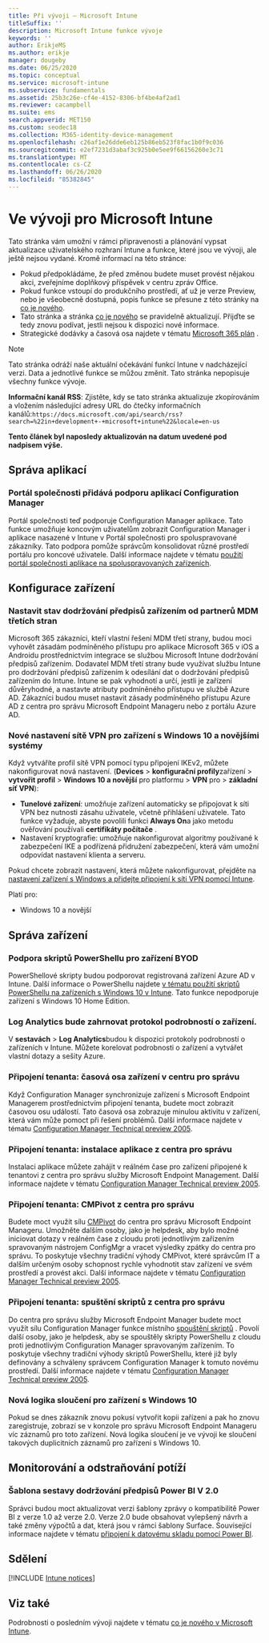 ```yaml
---
title: Při vývoji – Microsoft Intune
titleSuffix: ''
description: Microsoft Intune funkce vývoje
keywords: ''
author: ErikjeMS
ms.author: erikje
manager: dougeby
ms.date: 06/25/2020
ms.topic: conceptual
ms.service: microsoft-intune
ms.subservice: fundamentals
ms.assetid: 25b3c26e-cf4e-4152-8306-bf4be4af2ad1
ms.reviewer: cacampbell
ms.suite: ems
search.appverid: MET150
ms.custom: seodec18
ms.collection: M365-identity-device-management
ms.openlocfilehash: c26af1e26dde6eb125b86eb523f8fac1b0f9c036
ms.sourcegitcommit: e2ef7231d3abaf3c925b0e5ee9f66156260e3c71
ms.translationtype: MT
ms.contentlocale: cs-CZ
ms.lasthandoff: 06/26/2020
ms.locfileid: "85382845"
---
```

# <a name="in-development-for-microsoft-intune"></a>Ve vývoji pro Microsoft Intune

Tato stránka vám umožní v rámci připravenosti a plánování vypsat aktualizace uživatelského rozhraní Intune a funkce, které jsou ve vývoji, ale ještě nejsou vydané. Kromě informací na této stránce: 

- Pokud předpokládáme, že před změnou budete muset provést nějakou akci, zveřejníme doplňkový příspěvek v centru zpráv Office.
- Pokud funkce vstoupí do produkčního prostředí, ať už je verze Preview, nebo je všeobecně dostupná, popis funkce se přesune z této stránky na [co je nového](whats-new.md).
- Tato stránka a stránka [co je nového](whats-new.md) se pravidelně aktualizují. Přijďte se tedy znovu podívat, jestli nejsou k dispozici nové informace.
- Strategické dodávky a časová osa najdete v tématu [Microsoft 365 plán](https://www.microsoft.com/microsoft-365/roadmap?rtc=2&filters=EMS) .

> [!NOTE]
> Tato stránka odráží naše aktuální očekávání funkcí Intune v nadcházející verzi. Data a jednotlivé funkce se můžou změnit. Tato stránka nepopisuje všechny funkce vývoje.

**Informační kanál RSS**: Zjistěte, kdy se tato stránka aktualizuje zkopírováním a vložením následující adresy URL do čtečky informačních kanálů:`https://docs.microsoft.com/api/search/rss?search=%22in+development+-+microsoft+intune%22&locale=en-us`

**Tento článek byl naposledy aktualizován na datum uvedené pod nadpisem výše.**

<!--
## What's coming to Intune in the Azure portal 
## What's coming to Intune apps
## Notices
-->

<!-- Common categories:  
## App management
## Device configuration
## Device enrollment
## Device management
## Intune apps
## Monitor and troubleshoot
## Role-based access control
## Security

-->
 
<!-- ***********************************************-->
## <a name="app-management"></a>Správa aplikací

### <a name="the-company-portal-adds-configuration-manager-application-support---4297660---"></a>Portál společnosti přidává podporu aplikací Configuration Manager<!-- 4297660 -->
Portál společnosti teď podporuje Configuration Manager aplikace. Tato funkce umožňuje koncovým uživatelům zobrazit Configuration Manager i aplikace nasazené v Intune v Portál společnosti pro spoluspravované zákazníky. Tato podpora pomůže správcům konsolidovat různé prostředí portálu pro koncové uživatele. Další informace najdete v tématu [použití portál společnosti aplikace na spoluspravovaných zařízeních](https://docs.microsoft.com/mem/configmgr/core/get-started/2020/technical-preview-2006#bkmk_portal).

<!-- ***********************************************-->
## <a name="device-configuration"></a>Konfigurace zařízení

### <a name="set-device-compliance-state-from-third-party-mdm-partners---6361689-----"></a>Nastavit stav dodržování předpisů zařízením od partnerů MDM třetích stran<!-- 6361689   -->
Microsoft 365 zákazníci, kteří vlastní řešení MDM třetí strany, budou moci vyhovět zásadám podmíněného přístupu pro aplikace Microsoft 365 v iOS a Androidu prostřednictvím integrace se službou Microsoft Intune dodržování předpisů zařízením. Dodavatel MDM třetí strany bude využívat službu Intune pro dodržování předpisů zařízením k odesílání dat o dodržování předpisů zařízením do Intune. Intune se pak vyhodnotí a určí, jestli je zařízení důvěryhodné, a nastavte atributy podmíněného přístupu ve službě Azure AD.  Zákazníci budou muset nastavit zásady podmíněného přístupu Azure AD z centra pro správu Microsoft Endpoint Manageru nebo z portálu Azure AD.  


### <a name="new-vpn-settings-for-windows-10-and-newer-devices---6602122----"></a>Nové nastavení sítě VPN pro zařízení s Windows 10 a novějšími systémy<!-- 6602122  -->
Když vytváříte profil sítě VPN pomocí typu připojení IKEv2, můžete nakonfigurovat nová nastavení. (**Devices**  >  **konfigurační profily**zařízení  >  **vytvořit profil**  >  **Windows 10 a novější** pro platformu > **VPN** pro > **základní síť VPN**):

- **Tunelové zařízení**: umožňuje zařízení automaticky se připojovat k síti VPN bez nutnosti zásahu uživatele, včetně přihlášení uživatele. Tato funkce vyžaduje, abyste povolili funkci **Always On**a jako metodu ověřování používali **certifikáty počítače** .
- Nastavení kryptografie: umožňuje nakonfigurovat algoritmy používané k zabezpečení IKE a podřízená přidružení zabezpečení, která vám umožní odpovídat nastavení klienta a serveru.

Pokud chcete zobrazit nastavení, která můžete nakonfigurovat, přejděte na [nastavení zařízení s Windows a přidejte připojení k síti VPN pomocí Intune](../configuration/vpn-settings-windows-10.md).

Platí pro:
- Windows 10 a novější


<!-- ***********************************************-->
<!--## Device enrollment-->



<!-- ***********************************************-->
## <a name="device-management"></a>Správa zařízení

### <a name="powershell-scripts-support-for-byod-devices---1862833----"></a>Podpora skriptů PowerShellu pro zařízení BYOD<!-- 1862833  -->
PowerShellové skripty budou podporovat registrovaná zařízení Azure AD v Intune. Další informace o PowerShellu najdete [v tématu použití skriptů PowerShellu na zařízeních s Windows 10 v Intune](../apps/intune-management-extension.md). Tato funkce nepodporuje zařízení s Windows 10 Home Edition.

### <a name="log-analytics-will-include-device-details-log--6014987----"></a>Log Analytics bude zahrnovat protokol podrobností o zařízení.<!--6014987  -->
V **sestavách**  >  **Log Analytics**budou k dispozici protokoly podrobností o zařízeních v Intune. Můžete korelovat podrobnosti o zařízení a vytvářet vlastní dotazy a sešity Azure.

### <a name="tenant-attach-device-timeline-in-the-admin-center--7220536-cm7141381---"></a>Připojení tenanta: časová osa zařízení v centru pro správu<!--7220536, CM7141381 -->
Když Configuration Manager synchronizuje zařízení s Microsoft Endpoint Managerem prostřednictvím připojení tenanta, budete moct zobrazit časovou osu událostí. Tato časová osa zobrazuje minulou aktivitu v zařízení, která vám může pomoct při řešení problémů. Další informace najdete v tématu [Configuration Manager Technical preview 2005](../../configmgr/core/get-started/2020/technical-preview-2005.md#bkmk_timeline).  

### <a name="tenant-attach-install-an-application-from-the-admin-center---7220536-cm6024389---"></a>Připojení tenanta: instalace aplikace z centra pro správu<!-- 7220536, CM6024389 -->
Instalaci aplikace můžete zahájit v reálném čase pro zařízení připojené k tenantovi z centra pro správu služby Microsoft Endpoint Management. Další informace najdete v tématu [Configuration Manager Technical preview 2005](../../configmgr/core/get-started/2020/technical-preview-2005.md#bkmk_apps).

### <a name="tenant-attach-cmpivot-from-the-admin-center--7220536-cm6024392---"></a>Připojení tenanta: CMPivot z centra pro správu<!--7220536, CM6024392 -->
Budete moct využít sílu [CMPivot](../../configmgr/tenant-attach/cmpivot-overview-attached.md) do centra pro správu Microsoft Endpoint Manageru. Umožněte dalším osoby, jako je helpdesk, aby bylo možné iniciovat dotazy v reálném čase z cloudu proti jednotlivým zařízením spravovaným nástrojem ConfigMgr a vracet výsledky zpátky do centra pro správu. To poskytuje všechny tradiční výhody CMPivot, které správcům IT a dalším určeným osoby schopnost rychle vyhodnotit stav zařízení ve svém prostředí a provést akci. Další informace najdete v tématu [Configuration Manager Technical preview 2005](../../configmgr/core/get-started/2020/technical-preview-2005.md#bkmk_cmpivot). 

### <a name="tenant-attach-run-scripts-from-the-admin-center--7220536-cm6234688---"></a>Připojení tenanta: spuštění skriptů z centra pro správu<!--7220536, CM6234688 -->
Do centra pro správu služby Microsoft Endpoint Manager budete moct využít sílu Configuration Manager funkce místního [spouštění skriptů](../../configmgr/apps/deploy-use/create-deploy-scripts.md) . Povolí další osoby, jako je helpdesk, aby se spouštěly skripty PowerShellu z cloudu proti jednotlivým Configuration Manager spravovaným zařízením. To poskytuje všechny tradiční výhody skriptů PowerShellu, které již byly definovány a schváleny správcem Configuration Manager k tomuto novému prostředí. Další informace najdete v tématu [Configuration Manager Technical preview 2005](../../configmgr/core/get-started/2020/technical-preview-2005.md#bkmk_scripts). 

### <a name="new-merge-logic-for-windows-10-devices--179048--"></a>Nová logika sloučení pro zařízení s Windows 10<!--179048-->
Pokud se dnes zákazník znovu pokusí vytvořit kopii zařízení a pak ho znovu zaregistruje, zobrazí se v konzole pro správu Microsoft Endpoint Manageru víc záznamů pro toto zařízení. Nová logika sloučení je ve vývoji ke sloučení takových duplicitních záznamů pro zařízení s Windows 10.

<!-- ***********************************************-->
<!--## Intune apps-->
 

<!-- vvvvvvvvvvvvvvvvvvvvvv -->
## <a name="monitor-and-troubleshoot"></a>Monitorování a odstraňování potíží

### <a name="power-bi-compliance-report-template-v20---636958----"></a>Šablona sestavy dodržování předpisů Power BI V 2.0<!-- 636958  -->
Správci budou moct aktualizovat verzi šablony zprávy o kompatibilitě Power BI z verze 1.0 až verze 2.0. Verze 2.0 bude obsahovat vylepšený návrh a také změny výpočtů a dat, která jsou v rámci šablony Surface. Související informace najdete v tématu [připojení k datovému skladu pomocí Power BI](../developer/reports-proc-get-a-link-powerbi.md).

<!-- ***********************************************-->
<!--
## Role-based access control
-->

<!-- ***********************************************-->
<!--## Security-->


<!-- ***********************************************-->
## <a name="notices"></a>Sdělení

[!INCLUDE [Intune notices](../includes/intune-notices.md)]

## <a name="see-also"></a>Viz také

Podrobnosti o posledním vývoji najdete v tématu [co je nového v Microsoft Intune](whats-new.md).
